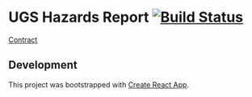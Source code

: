 # UGS Hazards Report [![Build Status](https://travis-ci.com/agrc/ugs-hazards.svg?branch=master)](https://travis-ci.com/agrc/ugs-hazards)

[Contract](https://docs.google.com/document/d/1TJYC0tr_ve5Tg2IST8UyAxXMaO6jEOr4A_ePyTFXY6I/edit#heading=h.uctcbpuz4d28)

## Development

This project was bootstrapped with [Create React App](https://github.com/facebook/create-react-app).
